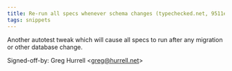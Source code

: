 ```yaml
---
title: Re-run all specs whenever schema changes (typechecked.net, 9511ecd)
tags: snippets
---
```


Another autotest tweak which will cause all specs to run after any migration or other database change.

Signed-off-by: Greg Hurrell &lt;greg@hurrell.net&gt;
